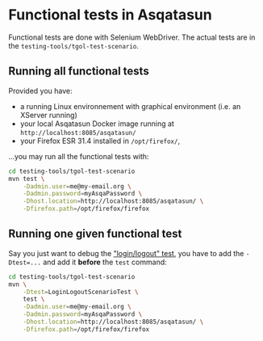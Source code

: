 # Functional tests in Asqatasun

Functional tests are done with Selenium WebDriver. The actual tests are in the `testing-tools/tgol-test-scenario`.

## Running all functional tests

Provided you have:

* a running Linux environnement with graphical environment (i.e. an XServer running)
* your local Asqatasun Docker image running at `http://localhost:8085/asqatasun/`
* your Firefox ESR 31.4 installed in `/opt/firefox/`, 

...you may run all the functional tests with:

```sh
cd testing-tools/tgol-test-scenario
mvn test \
    -Dadmin.user=me@my-email.org \
    -Dadmin.password=myAsqaPassword \
    -Dhost.location=http://localhost:8085/asqatasun/ \
    -Dfirefox.path=/opt/firefox/firefox
```

## Running one given functional test

Say you just want to debug the ["login/logout" test](https://github.com/Asqatasun/Asqatasun/blob/develop/testing-tools/tgol-test-scenario/src/test/java/org/asqatasun/tgol/test/scenario/LoginLogoutScenarioTest.java),
you have to add the `-Dtest=...` and add it **before** the `test` command:

```sh
cd testing-tools/tgol-test-scenario
mvn \
    -Dtest=LoginLogoutScenarioTest \
    test \
    -Dadmin.user=me@my-email.org \
    -Dadmin.password=myAsqaPassword \
    -Dhost.location=http://localhost:8085/asqatasun/ \
    -Dfirefox.path=/opt/firefox/firefox
```

